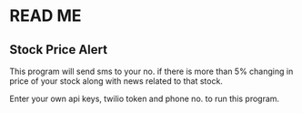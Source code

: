 # READ ME

## Stock Price Alert

This program will send sms to your no. if there is more than 5% changing in price of your stock along with news related to that stock.

Enter your own api keys, twilio token and phone no. to run this program.
